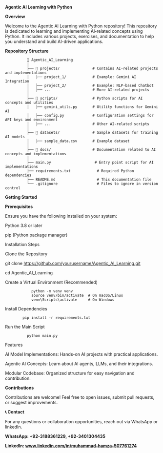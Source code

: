 **Agentic AI Learning with Python**





**Overview**





Welcome to the Agentic AI Learning with Python repository! This repository is dedicated to learning and implementing AI-related concepts using Python. It includes various projects, exercises, and documentation to help you understand and build AI-driven applications.





**Repository Structure**




              📂 Agentic_AI_Learning
              │
              ├── 📂 projects/               # Contains AI-related projects and implementations
              │   ├── project_1/            # Example: Gemini AI Integration
              │   ├── project_2/            # Example: NLP-based Chatbot
              │   ├── ...                   # More AI-related projects
              │
              ├── 📂 scripts/                # Python scripts for AI concepts and utilities
              │   ├── gemini_utils.py       # Utility functions for Gemini AI
              │   ├── config.py             # Configuration settings for API keys and environment
              │   ├── ...                   # Other AI-related scripts
              │
              ├── 📂 datasets/               # Sample datasets for training AI models
              │   ├── sample_data.csv       # Example dataset
              │
              ├── 📂 docs/                   # Documentation related to AI concepts and implementations
              │
              ├── main.py                    # Entry point script for AI implementations
              ├── requirements.txt            # Required Python dependencies
              ├── README.md                   # This documentation file
              └── .gitignore                  # Files to ignore in version control



              

**Getting Started**






**Prerequisites**




Ensure you have the following installed on your system:




Python 3.8 or later





pip (Python package manager)





Installation Steps





Clone the Repository





git clone https://github.com/yourusername/Agentic_AI_Learning.git





cd Agentic_AI_Learning






Create a Virtual Environment (Recommended)





                python -m venv venv
                source venv/bin/activate  # On macOS/Linux
                venv\Scripts\activate     # On Windows


Install Dependencies


            pip install -r requirements.txt



            

Run the Main Script

              python main.py

Features



AI Model Implementations: Hands-on AI projects with practical applications.





Agentic AI Concepts: Learn about AI agents, LLMs, and their integrations.





Modular Codebase: Organized structure for easy navigation and contribution.











**Contributions**





Contributions are welcome! Feel free to open issues, submit pull requests, or suggest improvements.







**📞 Contact**




For any questions or collaboration opportunities, reach out via WhatsApp or linkedIn.




**WhatsApp: +92-3188361229, +92-3401304435**




**LinkedIn: www.linkedin.com/in/muhammad-hamza-507761274**


